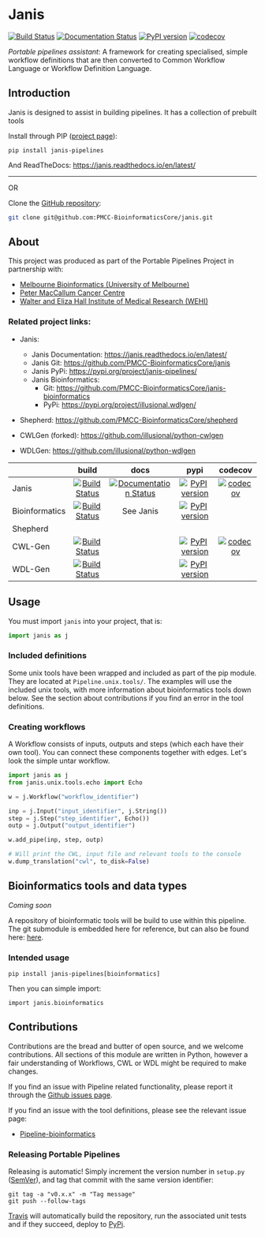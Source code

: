 # Janis

[![Build Status](https://travis-ci.org/PMCC-BioinformaticsCore/janis.svg?branch=master)](https://travis-ci.org/PMCC-BioinformaticsCore/janis)
[![Documentation Status](https://readthedocs.org/projects/janis/badge/?version=latest)](https://janis.readthedocs.io/en/latest/?badge=latest)
[![PyPI version](https://badge.fury.io/py/janis-pipelines.svg)](https://badge.fury.io/py/janis-pipelines)
[![codecov](https://codecov.io/gh/PMCC-BioinformaticsCore/janis/branch/master/graph/badge.svg)](https://codecov.io/gh/PMCC-BioinformaticsCore/janis)

_Portable pipelines assistant_: A framework for creating specialised, simple workflow definitions that are then converted to Common Workflow Language or Workflow Definition Language.


## Introduction

Janis is designed to assist in building pipelines. It has a collection of prebuilt tools

Install through PIP ([project page](https://pypi.org/project/janis-pipelines/)):
```
pip install janis-pipelines
```

And ReadTheDocs: https://janis.readthedocs.io/en/latest/
___
OR

Clone the [GitHub repository](https://github.com/PMCC-BioinformaticsCore/janis):
```bash
git clone git@github.com:PMCC-BioinformaticsCore/janis.git
```

## About

This project was produced as part of the Portable Pipelines Project in partnership with:
- [Melbourne Bioinformatics (University of Melbourne) ](https://www.melbournebioinformatics.org.au/)
- [Peter MacCallum Cancer Centre](https://www.petermac.org/)
- [Walter and Eliza Hall Institute of Medical Research (WEHI) ](https://www.wehi.edu.au/)

### Related project links:
- Janis:
    - Janis Documentation: https://janis.readthedocs.io/en/latest/
    - Janis Git: https://github.com/PMCC-BioinformaticsCore/janis
    - Janis PyPi: https://pypi.org/project/janis-pipelines/
    - Janis Bioinformatics: 
        - Git: https://github.com/PMCC-BioinformaticsCore/janis-bioinformatics
        - PyPi: https://pypi.org/project/illusional.wdlgen/

- Shepherd: https://github.com/PMCC-BioinformaticsCore/shepherd

- CWLGen (forked): https://github.com/illusional/python-cwlgen
- WDLGen: https://github.com/illusional/python-wdlgen

|  | build  | docs  | pypi | codecov |
|---|:-:|:-:|:-:|:-:|
| Janis |  [![Build Status](https://travis-ci.org/PMCC-BioinformaticsCore/janis.svg?branch=master)](https://travis-ci.org/PMCC-BioinformaticsCore/janis)  | [![Documentation Status](https://readthedocs.org/projects/janis/badge/?version=latest)](https://janis.readthedocs.io/en/latest/?badge=latest) | [![PyPI version](https://badge.fury.io/py/janis-pipelines.svg)](https://badge.fury.io/py/janis-pipelines) |  [![codecov](https://codecov.io/gh/PMCC-BioinformaticsCore/janis/branch/master/graph/badge.svg)](https://codecov.io/gh/PMCC-BioinformaticsCore/janis) |
| Bioinformatics |[![Build Status](https://travis-ci.org/PMCC-BioinformaticsCore/janis-bioinformatics.svg?branch=master)](https://travis-ci.org/PMCC-BioinformaticsCore/janis-bioinformatics) | See Janis  |  [![PyPI version](https://badge.fury.io/py/janis-pipelines.bioinformatics.svg)](https://badge.fury.io/py/janis-pipelines.bioinformatics)  |   |
| Shepherd | | | | |
| CWL-Gen | [![Build Status](https://travis-ci.org/illusional/python-cwlgen.svg?branch=master)](https://travis-ci.org/common-workflow-language/python-cwlgen) |   |[![PyPI version](https://badge.fury.io/py/illusional.cwlgen.svg)](https://badge.fury.io/py/illusional.cwlgen) | [![codecov](https://codecov.io/gh/illusional/python-cwlgen/branch/master/graph/badge.svg)](https://codecov.io/gh/illusional/python-cwlgen)|
| WDL-Gen | [![Build Status](https://travis-ci.org/illusional/python-wdlgen.svg?branch=master)](https://travis-ci.org/illusional/python-wdlgen) || [![PyPI version](https://badge.fury.io/py/illusional.wdlgen.svg)](https://badge.fury.io/py/illusional.wdlgen) | |



## Usage

You must import `janis` into your project, that is:
```python
import janis as j
``` 

### Included definitions

Some unix tools have been wrapped and included as part of the pip module. They are located at `Pipeline.unix.tools/`.
The examples will use the included unix tools, with more information about bioinformatics tools down below. 
See the section about contributions if you find an error in the tool definitions.

### Creating workflows

A Workflow consists of inputs, outputs and steps (which each have their own tool).
You can connect these components together with edges. Let's look the simple untar workflow.

```python
import janis as j
from janis.unix.tools.echo import Echo 

w = j.Workflow("workflow_identifier")

inp = j.Input("input_identifier", j.String())
step = j.Step("step_identifier", Echo())
outp = j.Output("output_identifier")

w.add_pipe(inp, step, outp)

# Will print the CWL, input file and relevant tools to the console
w.dump_translation("cwl", to_disk=False)
```


## Bioinformatics tools and data types

_Coming soon_

A repository of bioinformatic tools will be build to use within this pipeline. 
The git submodule is embedded here for reference, but can also be found here: [here](https://github.com/PMCC-BioinformaticsCore/janis-bioinformatics).

### Intended usage

```
pip install janis-pipelines[bioinformatics]
```

Then you can simple import:
```
import janis.bioinformatics
```


## Contributions

Contributions are the bread and butter of open source, and we welcome contributions. 
All sections of this module are written in Python, however a fair understanding of Workflows, CWL or WDL 
might be required to make changes.

If you find an issue with Pipeline related functionality, please report it through the 
[Github issues page](https://github.com/PMCC-BioinformaticsCore/janis/issues).

If you find an issue with the tool definitions, please see the relevant issue page:
- [Pipeline-bioinformatics](https://github.com/PMCC-BioinformaticsCore/janis-bioinformatics/issues)


### Releasing Portable Pipelines

Releasing is automatic! Simply increment the version number in `setup.py` ([SemVer](https://semver.org)), 
and tag that commit with the same version identifier:
```
git tag -a "v0.x.x" -m "Tag message"
git push --follow-tags
```

[Travis](https://travis-ci.org/PMCC-BioinformaticsCore/janis) will automatically build the repository, 
run the associated unit tests and if they succeed, deploy to [PyPi](https://pypi.org/project/janis-pipelines/). 
